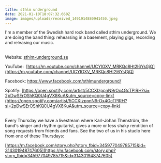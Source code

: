 ```yaml
---
title: sthlm underground
date: 2021-01-10T18:07:32.660Z
image: images/uploads/received_1491914880941450.jpeg
---
```

I'm a member of the Swedish hard rock band called sthlm underground. We are doing the band thing: rehearsing in a basement, playing gigs, recording and releasing our music. 

\
Website: [sthlm-underground.se](http://sthlm-underground.se)

YouTube:  [https://m.youtube.com/channel/​UCYlOXV_MRKQc8Ht2l6YsGjQ](https://m.youtube.com/channel/UCYlOXV_MRKQc8Ht2l6YsGjQ)

Facebook: [https://www.​facebook.com/sthlmunderground/](https://www.facebook.com/sthlmunderground/)

Spotify: [https://open.spotify.​com/artist/​5CCXIzppnN9rOx4GcTPIRH?si=​2pDwSErOShKQ0U4gVX8KuA&utm_​source=copy-link](https://open.spotify.com/artist/5CCXIzppnN9rOx4GcTPIRH?si=2pDwSErOShKQ0U4gVX8KuA&utm_source=copy-link)

\
Every Thursday we have a livestream where Karl-Johan Thenström, the band's singer and rhythm guitarist, gives a more or less shaky rendition of song requests from friends and fans. See the two of us in his studio here from one of these Thursdays:

[https://m.facebook.com/story.​php?story_fbid=​345977049785715&id=​314301948747605](https://m.facebook.com/story.php?story_fbid=345977049785715&id=314301948747605)